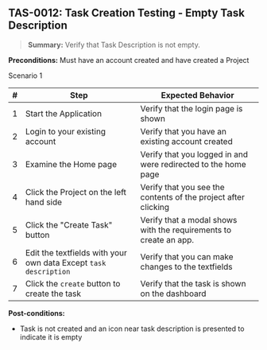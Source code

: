 ## **TAS-0012:** Task Creation Testing - Empty Task Description  

> **Summary:** Verify that Task Description is not empty.  <br>

**Preconditions:** Must have an account created and have created a Project

Scenario 1 

 | \# | Step | Expected Behavior | 
 |----|------|-------------------| 
 |  1 | Start the Application    | Verify that the login page is shown  | 
 |  2 | Login to your existing account    | Verify that you have an existing account created   | 
 |  3 | Examine the Home page     | Verify that you logged in and were redirected to the home page  |  
 |  4 | Click the Project on the left hand side| Verify that you see the contents of the project after clicking |
 |  5 | Click the "Create Task" button    | Verify that a modal shows with the requirements to create an app.  | 
 | 6 | Edit the textfields with your own data Except `task description` | Verify that you can make changes to the textfields |
  | 7 | Click the `create` button to create the task | Verify that the task is shown on the dashboard |

**Post-conditions:**  
   - Task is not created and an icon near task description is presented to indicate it is empty
